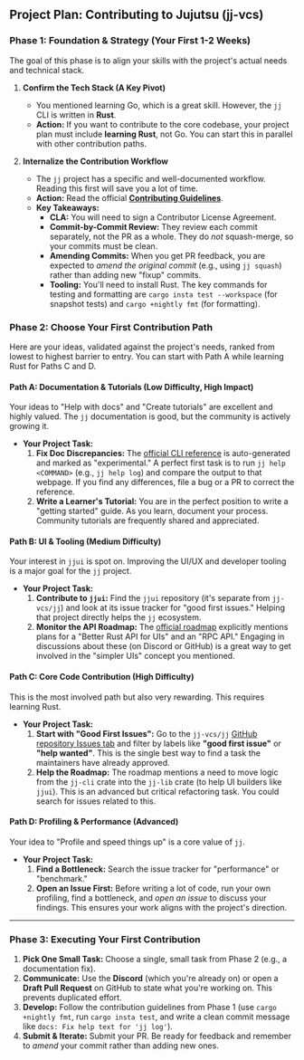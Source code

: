 ## **Project Plan: Contributing to Jujutsu (jj-vcs)**

### **Phase 1: Foundation & Strategy (Your First 1-2 Weeks)**

The goal of this phase is to align your skills with the project's actual needs and technical stack.

1.  **Confirm the Tech Stack (A Key Pivot)**
    * You mentioned learning Go, which is a great skill. However, the `jj` CLI is written in **Rust**.
    * **Action:** If you want to contribute to the core codebase, your project plan must include **learning Rust**, not Go. You can start this in parallel with other contribution paths.

2.  **Internalize the Contribution Workflow**
    * The `jj` project has a specific and well-documented workflow. Reading this first will save you a lot of time.
    * **Action:** Read the official [**Contributing Guidelines**](https://jj-vcs.github.io/jj/latest/contributing/).
    * **Key Takeaways:**
        * **CLA:** You will need to sign a Contributor License Agreement.
        * **Commit-by-Commit Review:** They review each commit separately, not the PR as a whole. They do *not* squash-merge, so your commits must be clean.
        * **Amending Commits:** When you get PR feedback, you are expected to *amend the original commit* (e.g., using `jj squash`) rather than adding new "fixup" commits.
        * **Tooling:** You'll need to install Rust. The key commands for testing and formatting are `cargo insta test --workspace` (for snapshot tests) and `cargo +nightly fmt` (for formatting).

### **Phase 2: Choose Your First Contribution Path**

Here are your ideas, validated against the project's needs, ranked from lowest to highest barrier to entry. You can start with Path A while learning Rust for Paths C and D.

#### **Path A: Documentation & Tutorials (Low Difficulty, High Impact)**

Your ideas to "Help with docs" and "Create tutorials" are excellent and highly valued. The `jj` documentation is good, but the community is actively growing it.

* **Your Project Task:**
    1.  **Fix Doc Discrepancies:** The [official CLI reference](https://jj-vcs.github.io/jj/latest/cli-reference/) is auto-generated and marked as "experimental." A perfect first task is to run `jj help <COMMAND>` (e.g., `jj help log`) and compare the output to that webpage. If you find any differences, file a bug or a PR to correct the reference.
    2.  **Write a Learner's Tutorial:** You are in the perfect position to write a "getting started" guide. As you learn, document your process. Community tutorials are frequently shared and appreciated.

#### **Path B: UI & Tooling (Medium Difficulty)**

Your interest in `jjui` is spot on. Improving the UI/UX and developer tooling is a major goal for the `jj` project.

* **Your Project Task:**
    1.  **Contribute to `jjui`:** Find the `jjui` repository (it's separate from `jj-vcs/jj`) and look at its issue tracker for "good first issues." Helping that project directly helps the `jj` ecosystem.
    2.  **Monitor the API Roadmap:** The [official roadmap](https://jj-vcs.github.io/jj/latest/roadmap/) explicitly mentions plans for a "Better Rust API for UIs" and an "RPC API." Engaging in discussions about these (on Discord or GitHub) is a great way to get involved in the "simpler UIs" concept you mentioned.

#### **Path C: Core Code Contribution (High Difficulty)**

This is the most involved path but also very rewarding. This requires learning Rust.

* **Your Project Task:**
    1.  **Start with "Good First Issues":** Go to the `jj-vcs/jj` [GitHub repository Issues tab](https://github.com/jj-vcs/jj/issues) and filter by labels like **"good first issue"** or **"help wanted"**. This is the single best way to find a task the maintainers have already approved.
    2.  **Help the Roadmap:** The roadmap mentions a need to move logic from the `jj-cli` crate into the `jj-lib` crate (to help UI builders like `jjui`). This is an advanced but critical refactoring task. You could search for issues related to this.

#### **Path D: Profiling & Performance (Advanced)**

Your idea to "Profile and speed things up" is a core value of `jj`.

* **Your Project Task:**
    1.  **Find a Bottleneck:** Search the issue tracker for "performance" or "benchmark."
    2.  **Open an Issue First:** Before writing a lot of code, run your own profiling, find a bottleneck, and *open an issue* to discuss your findings. This ensures your work aligns with the project's direction.

***

### **Phase 3: Executing Your First Contribution**

1.  **Pick One Small Task:** Choose a single, small task from Phase 2 (e.g., a documentation fix).
2.  **Communicate:** Use the **Discord** (which you're already on) or open a **Draft Pull Request** on GitHub to state what you're working on. This prevents duplicated effort.
3.  **Develop:** Follow the contribution guidelines from Phase 1 (use `cargo +nightly fmt`, run `cargo insta test`, and write a clean commit message like `docs: Fix help text for 'jj log'`).
4.  **Submit & Iterate:** Submit your PR. Be ready for feedback and remember to *amend* your commit rather than adding new ones.


